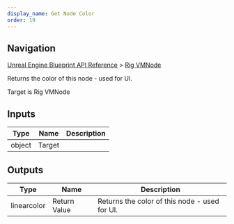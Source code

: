```yaml
---
display_name: Get Node Color
order: 19
---
```

## Navigation

[Unreal Engine Blueprint API Reference](https://dev.epicgames.com/documentation/en-us/unreal-engine/BlueprintAPI) > [Rig VMNode](https://dev.epicgames.com/documentation/en-us/unreal-engine/BlueprintAPI/RigVMNode)

Returns the color of this node - used for UI.

Target is Rig VMNode

## Inputs

| Type | Name | Description |
| --- | --- | --- |
| object | Target |  |

## Outputs

| Type | Name | Description |
| --- | --- | --- |
| linearcolor | Return Value | Returns the color of this node - used for UI. |

